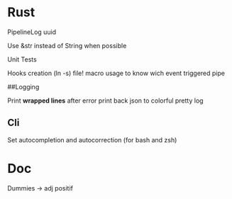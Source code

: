 # Rust

PipelineLog uuid

Use &str instead of String when possible

Unit Tests

Hooks creation (ln -s) file! macro usage
to know wich event triggered pipe

##Logging

Print **wrapped lines** after error
print back json to colorful pretty log

## Cli

Set autocompletion and autocorrection (for bash and zsh)

# Doc

Dummies -> adj positif
